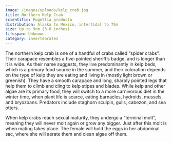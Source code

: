 ```yaml
---
image: /images/uploads/kelp_crab.jpg
title: Northern Kelp Crab
scientific: Pugettia producta
distribution: Alaska to Mexico, intertidal to 75m
size: Up to 9cm (3.8 inches)
lifespan: Unknown
category: invertebrates
---
```


The northern kelp crab is one of a handful of crabs called “spider crabs”. Their carapace resembles a five-pointed sheriff’s badge, and is longer than it is wide. As their name suggests, they live predominantly in kelp beds, which is a primary food source in the summer, and their coloration depends on the type of kelp they are eating and living in (mostly light brown or greenish). They have a smooth carapace and long, sharply pointed legs that help them to climb and cling to kelp stipes and blades. While kelp and other algae are its primary food, they will switch to a more carnivorous diet in the winter time, when plant life is scarce, eating barnacles, hydroids, mussels, and bryozoans. Predators include staghorn sculpin, gulls, cabezon, and sea otters.

When kelp crabs reach sexual maturity, they undergo a “terminal molt”, meaning they will never molt again or grow any bigger. Just after this molt is when mating takes place. The female will hold the eggs in her abdominal sac, where she will aerate them and clean algae off them. 